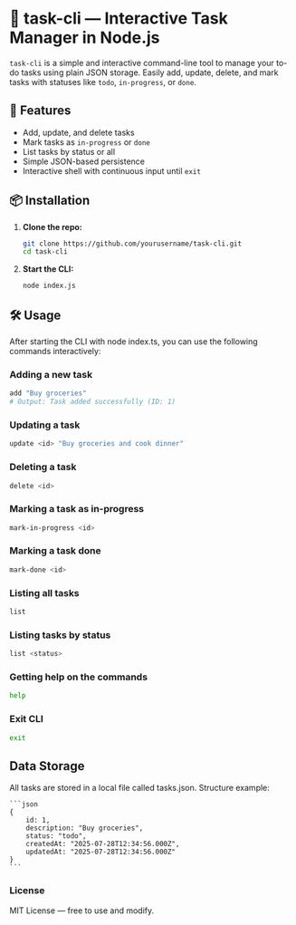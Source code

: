 # 🧾 task-cli — Interactive Task Manager in Node.js

`task-cli` is a simple and interactive command-line tool to manage your to-do tasks using plain JSON storage. Easily add, update, delete, and mark tasks with statuses like `todo`, `in-progress`, or `done`.

## 🚀 Features

- Add, update, and delete tasks
- Mark tasks as `in-progress` or `done`
- List tasks by status or all
- Simple JSON-based persistence
- Interactive shell with continuous input until `exit`

## 📦 Installation

1. **Clone the repo:**

   ```bash
   git clone https://github.com/yourusername/task-cli.git
   cd task-cli
   ```

2. **Start the CLI:**

   ```bash
   node index.js
   ```

## 🛠️ Usage

After starting the CLI with node index.ts, you can use the following commands interactively:

### Adding a new task

   ```bash
   add "Buy groceries"
   # Output: Task added successfully (ID: 1)
   ```

### Updating a task

   ```bash
   update <id> "Buy groceries and cook dinner"
   ```

### Deleting a task

   ```bash
   delete <id>
   ```

### Marking a task as in-progress

   ```bash
   mark-in-progress <id>
   ```

### Marking a task done

   ```bash
   mark-done <id>
   ```

### Listing all tasks

   ```bash
   list
   ```

### Listing tasks by status

   ```bash
   list <status>
   ```

### Getting help on the commands

   ```bash
   help
   ```

### Exit CLI

   ```bash
   exit
   ```

## Data Storage

All tasks are stored in a local file called tasks.json. Structure example:

    ```json
    {
        id: 1,
        description: "Buy groceries",
        status: "todo",
        createdAt: "2025-07-28T12:34:56.000Z",
        updatedAt: "2025-07-28T12:34:56.000Z"
    }
    ```

### License
MIT License — free to use and modify.